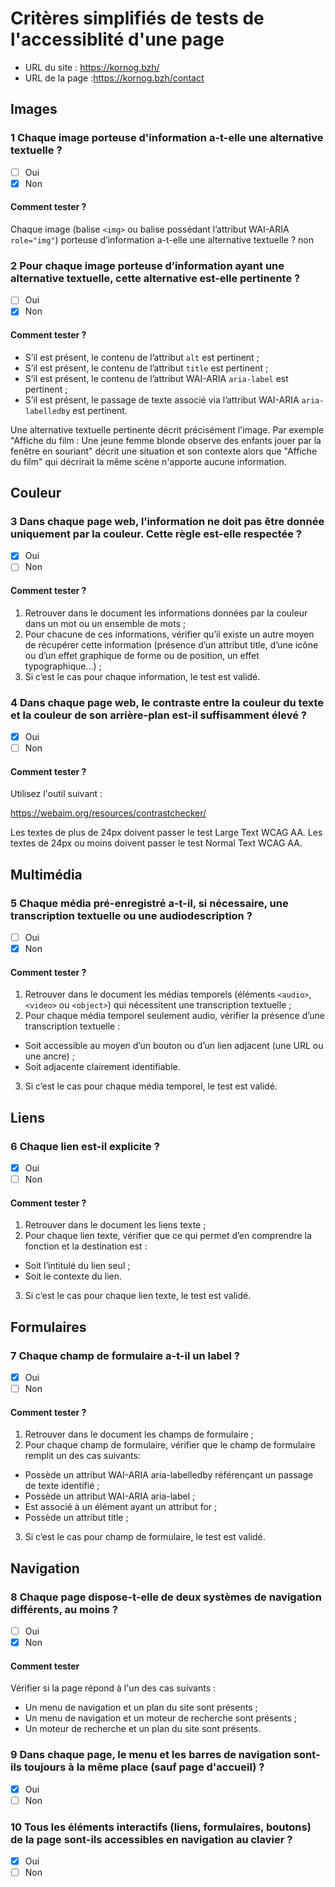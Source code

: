 ﻿# Critères simplifiés de tests de l'accessiblité d'une page

- URL du site : https://kornog.bzh/
- URL de la page :https://kornog.bzh/contact


## Images

### 1 Chaque image porteuse d'information a-t-elle une alternative textuelle ?

- [ ] Oui
- [X] Non 

#### Comment tester ?

Chaque image (balise `<img>` ou balise possédant l’attribut WAI-ARIA `role="img"`) porteuse d’information a-t-elle une alternative textuelle ? non


### 2 Pour chaque image porteuse d’information ayant une alternative textuelle, cette alternative est-elle pertinente ?

- [ ] Oui
- [X] Non

#### Comment tester ?

- S’il est présent, le contenu de l’attribut `alt` est pertinent ;
- S’il est présent, le contenu de l’attribut `title` est pertinent ;
- S’il est présent, le contenu de l’attribut WAI-ARIA `aria-label` est pertinent ;
- S’il est présent, le passage de texte associé via l’attribut WAI-ARIA `aria-labelledby` est pertinent.

Une alternative textuelle pertinente décrit précisément l'image. Par exemple "Affiche du film : Une jeune femme blonde observe des enfants jouer par la fenêtre en souriant" décrit une situation et son contexte alors que "Affiche du film" qui décrirait la même scène n'apporte aucune information.


## Couleur

### 3 Dans chaque page web, l’information ne doit pas être donnée uniquement par la couleur. Cette règle est-elle respectée ?

- [X] Oui
- [ ] Non

#### Comment tester ?

1. Retrouver dans le document les informations données par la couleur dans un mot ou un ensemble de mots ;
2. Pour chacune de ces informations, vérifier qu’il existe un autre moyen de récupérer cette information (présence d’un attribut title, d’une icône ou d’un effet graphique de forme ou de position, un effet typographique…) ;
3. Si c’est le cas pour chaque information, le test est validé.

### 4 Dans chaque page web, le contraste entre la couleur du texte et la couleur de son arrière-plan est-il suffisamment élevé ?

- [X] Oui
- [ ] Non

#### Comment tester ?

Utilisez l'outil suivant :

https://webaim.org/resources/contrastchecker/

Les textes de plus de 24px doivent passer le test Large Text WCAG AA.
Les textes de 24px ou moins doivent passer le test Normal Text WCAG AA.


## Multimédia

### 5 Chaque média pré-enregistré a-t-il, si nécessaire, une transcription textuelle ou une audiodescription ?

- [ ] Oui
- [X] Non

#### Comment tester ?

1. Retrouver dans le document les médias temporels (éléments `<audio>`, `<video>` ou `<object>`) qui nécessitent une transcription textuelle ;
2. Pour chaque média temporel seulement audio, vérifier la présence d’une transcription textuelle :
- Soit accessible au moyen d’un bouton ou d’un lien adjacent (une URL ou une ancre) ;
- Soit adjacente clairement identifiable.
3. Si c’est le cas pour chaque média temporel, le test est validé.

## Liens

### 6 Chaque lien est-il explicite ?

- [X] Oui
- [ ] Non

#### Comment tester ?

1. Retrouver dans le document les liens texte ;
2. Pour chaque lien texte, vérifier que ce qui permet d’en comprendre la fonction et la destination est :
- Soit l’intitulé du lien seul ;
- Soit le contexte du lien.
3. Si c’est le cas pour chaque lien texte, le test est validé.

## Formulaires

### 7 Chaque champ de formulaire a-t-il un label ?

- [X] Oui
- [ ] Non

#### Comment tester ?

1. Retrouver dans le document les champs de formulaire ;
2. Pour chaque champ de formulaire, vérifier que le champ de formulaire remplit un des cas suivants:
- Possède un attribut WAI-ARIA aria-labelledby référençant un passage de texte identifié ;
- Possède un attribut WAI-ARIA aria-label ;
- Est associé à un élément <label> ayant un attribut for ;
- Possède un attribut title ;
3. Si c’est le cas pour champ de formulaire, le test est validé.


## Navigation

### 8 Chaque page dispose-t-elle de deux systèmes de navigation différents, au moins ?

- [ ] Oui
- [X] Non

#### Comment tester

Vérifier si la page répond à l'un des cas suivants :

- Un menu de navigation et un plan du site sont présents ;
- Un menu de navigation et un moteur de recherche sont présents ;
- Un moteur de recherche et un plan du site sont présents.

### 9 Dans chaque page, le menu et les barres de navigation sont-ils toujours à la même place (sauf page d'accueil) ?

- [X] Oui
- [ ] Non

### 10 Tous les éléments interactifs (liens, formulaires, boutons) de la page sont-ils accessibles en navigation au clavier ?

- [X] Oui
- [ ] Non